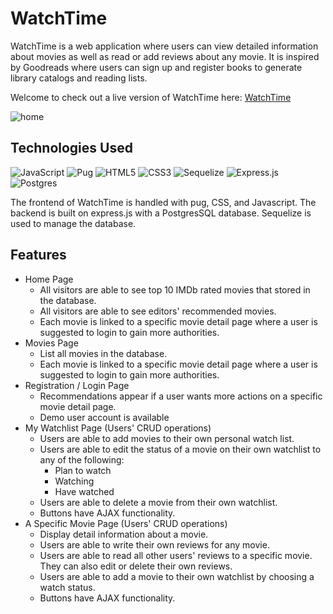 # WatchTime

WatchTime is a web application where users can view detailed information about movies as well as read or add reviews about any movie. It is inspired by Goodreads where users can sign up and register books to generate library catalogs and reading lists. 

Welcome to check out a live version of WatchTime here: [WatchTime](https://watch-time-06.herokuapp.com/)

![home](https://user-images.githubusercontent.com/94598069/163662886-cdfa3cd7-7e89-41cc-8ea3-2787ac89d452.png)

## Technologies Used
![JavaScript](https://img.shields.io/badge/javascript-%23323330.svg?style=for-the-badge&logo=javascript&logoColor=%23F7DF1E)
![Pug](https://img.shields.io/badge/Pug-FFF?style=for-the-badge&logo=pug&logoColor=A86454)
![HTML5](https://img.shields.io/badge/html5-%23E34F26.svg?style=for-the-badge&logo=html5&logoColor=white)
![CSS3](https://img.shields.io/badge/css3-%231572B6.svg?style=for-the-badge&logo=css3&logoColor=white)
![Sequelize](https://img.shields.io/badge/Sequelize-52B0E7?style=for-the-badge&logo=Sequelize&logoColor=white)
![Express.js](https://img.shields.io/badge/express.js-%23404d59.svg?style=for-the-badge&logo=express&logoColor=%2361DAFB)
![Postgres](https://img.shields.io/badge/postgres-%23316192.svg?style=for-the-badge&logo=postgresql&logoColor=white)

The frontend of WatchTime is handled with pug, CSS, and Javascript. The backend is built on express.js with a PostgresSQL database. Sequelize is used to manage the database.  

## Features 

  - Home Page
    - All visitors are able to see top 10 IMDb rated movies that stored in the database.
    - All visitors are able to see editors' recommended movies. 
    - Each movie is linked to a specific movie detail page where a user is suggested to login to gain more authorities. 
  - Movies Page 
    - List all movies in the database.
    - Each movie is linked to a specific movie detail page where a user is suggested to login to gain more authorities. 
  - Registration / Login Page
    - Recommendations appear if a user wants more actions on a specific movie detail page.
    - Demo user account is available 
  - My Watchlist Page (Users' CRUD operations)
    - Users are able to add movies to their own personal watch list.
    - Users are able to edit the status of a movie on their own watchlist to any of the following: 
      - Plan to watch 
      - Watching 
      - Have watched
    - Users are able to delete a movie from their own watchlist. 
    - Buttons have AJAX functionality.
  - A Specific Movie Page (Users' CRUD operations) 
    - Display detail information about a movie.  
    - Users are able to write their own reviews for any movie.
    - Users are able to read all other users' reviews to a specific movie. They can also edit or delete their own reviews. 
    - Users are able to add a movie to their own watchlist by choosing a watch status. 
    - Buttons have AJAX functionality.
